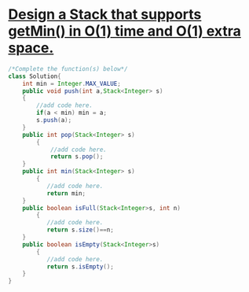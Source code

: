 
# [**Design a Stack that supports getMin() in O(1) time and O(1) extra space.**](https://practice.geeksforgeeks.org/problems/special-stack/1#)

```java
/*Complete the function(s) below*/
class Solution{
    int min = Integer.MAX_VALUE;
	public void push(int a,Stack<Integer> s)
	{
	    //add code here.
	    if(a < min) min = a;
	    s.push(a);
	}
	public int pop(Stack<Integer> s)
        {
            //add code here.
            return s.pop();
	}
	public int min(Stack<Integer> s)
        {
           //add code here.
           return min;
	}
	public boolean isFull(Stack<Integer>s, int n)
        {
           //add code here.
           return s.size()==n;
	}
	public boolean isEmpty(Stack<Integer>s)
        {
           //add code here.
           return s.isEmpty();
	}
}
```